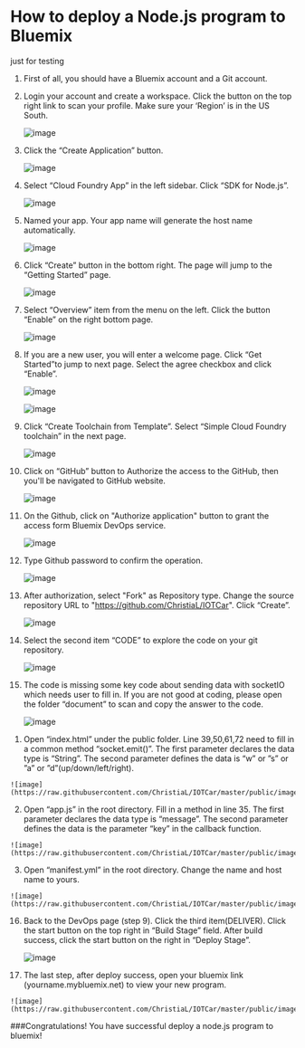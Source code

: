 How to deploy a Node.js program to Bluemix
==========================================
just for testing

1.	First of all, you should have a Bluemix account and a Git account. 

2.	Login your account and create a workspace. Click the button on the top right link to scan your profile. Make sure your ‘Region’ is in the US South.

	![image](https://raw.githubusercontent.com/ChristiaL/IOTCar/master/public/images/1.png)

3.	Click the “Create Application” button. 

	![image](https://raw.githubusercontent.com/ChristiaL/IOTCar/master/public/images/2.png)

4.	Select “Cloud Foundry App” in the left sidebar.  Click “SDK for Node.js”.

	![image](https://raw.githubusercontent.com/ChristiaL/IOTCar/master/public/images/3.png)

5.	Named your app. Your app name will generate the host name automatically.

	![image](https://raw.githubusercontent.com/ChristiaL/IOTCar/master/public/images/4.png)

6.	Click “Create” button in the bottom right. The page will jump to the “Getting Started” page.  
	
	![image](https://raw.githubusercontent.com/ChristiaL/IOTCar/master/public/images/5.png)
 
7.	Select “Overview” item from the menu on the left.  Click the button “Enable” on the right bottom page.

	![image](https://raw.githubusercontent.com/ChristiaL/IOTCar/master/public/images/6.png)
	
8.	If you are a new user, you will enter a welcome page. Click “Get Started”to jump to next page. Select the agree checkbox and click “Enable”.	

	![image](https://raw.githubusercontent.com/ChristiaL/IOTCar/master/public/images/added1.png)
	
	![image](https://raw.githubusercontent.com/ChristiaL/IOTCar/master/public/images/added2.png)
	
9.	Click “Create Toolchain from Template”. Select “Simple Cloud Foundry toolchain” in the next page.

	![image](https://raw.githubusercontent.com/ChristiaL/IOTCar/master/public/images/added3.png)
	
	
10.	Click on “GitHub” button to Authorize the access to the GitHub, then you'll be navigated to GitHub website.

	![image](https://raw.githubusercontent.com/ChristiaL/IOTCar/master/public/images/added5.png)
	
11.	On the Github, click on "Authorize application" button to grant the access form Bluemix DevOps service. 

	![image](https://raw.githubusercontent.com/ChristiaL/IOTCar/master/public/images/added6.png)
	
12.	Type Github password to confirm the operation.

	![image](https://raw.githubusercontent.com/ChristiaL/IOTCar/master/public/images/added7.png)	

13.	After authorization, select "Fork" as Repository type. Change the source repository URL to "https://github.com/ChristiaL/IOTCar". Click “Create”.
	
	![image](https://raw.githubusercontent.com/ChristiaL/IOTCar/master/public/images/added9.png)

14.	Select the second item “CODE” to explore the code on your git repository.

	![image](https://raw.githubusercontent.com/ChristiaL/IOTCar/master/public/images/8.png)

15.	The code is missing some key code about sending data with socketIO which needs user to fill in. If you are not good at coding, please open the folder “document” to scan and copy the answer to the code.

	![image](https://raw.githubusercontent.com/ChristiaL/IOTCar/master/public/images/10.png)

  1)	Open “index.html” under the public folder. Line 39,50,61,72 need to fill in a common method “socket.emit()”. The first parameter declares the data type is “String”. The second parameter defines the data is “w” or ”s” or ”a” or ”d”(up/down/left/right). 
  
	![image](https://raw.githubusercontent.com/ChristiaL/IOTCar/master/public/images/11.png)

  2)	Open “app.js” in the root directory. Fill in a method in line 35. The first parameter declares the data type is “message”. The second parameter defines the data is the parameter “key” in the callback function. 
  
	![image](https://raw.githubusercontent.com/ChristiaL/IOTCar/master/public/images/12.png)
	
  3)	Open “manifest.yml” in the root directory. Change the name and host name to yours.
  
	![image](https://raw.githubusercontent.com/ChristiaL/IOTCar/master/public/images/13.png)

16.	Back to the DevOps page (step 9). Click the third item(DELIVER). Click the start button on the top right in “Build Stage” field. After build success, click the start button on the right in “Deploy Stage”.  

	![image](https://raw.githubusercontent.com/ChristiaL/IOTCar/master/public/images/14.png)

17.	 The last step, after deploy success, open your bluemix link (yourname.mybluemix.net) to view your new program. 

	![image](https://raw.githubusercontent.com/ChristiaL/IOTCar/master/public/images/15.png)

###Congratulations! You have successful deploy a node.js program to bluemix!

 



 




